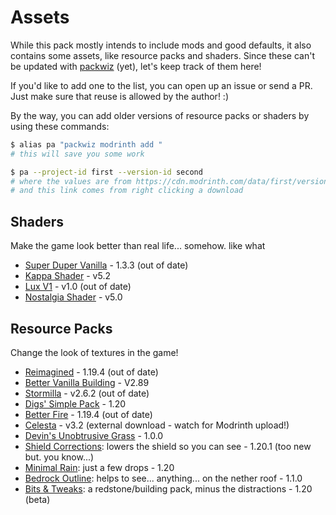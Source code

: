 # Assets

While this pack mostly intends to include mods and good defaults, it also contains some assets, like resource packs and shaders. Since these can't be updated with [packwiz](https://github.com/packwiz/packwiz) (yet), let's keep track of them here!

If you'd like to add one to the list, you can open up an issue or send a PR. Just make sure that reuse is allowed by the author! :)

By the way, you can add older versions of resource packs or shaders by using these commands:

```bash
$ alias pa "packwiz modrinth add "
# this will save you some work

$ pa --project-id first --version-id second
# where the values are from https://cdn.modrinth.com/data/first/versions/second/file.zip
# and this link comes from right clicking a download
```

## Shaders

Make the game look better than real life... somehow. like what

- [Super Duper Vanilla](https://modrinth.com/shader/super-duper-vanilla) - 1.3.3 (out of date)
- [Kappa Shader](https://modrinth.com/shader/kappa-shader/gallery) - v5.2
- [Lux V1](https://modrinth.com/shader/lux-v1/gallery) - v1.0 (out of date)
- [Nostalgia Shader](https://modrinth.com/shader/nostalgia-shader/gallery) - v5.0

## Resource Packs

Change the look of textures in the game!

- [Reimagined](https://modrinth.com/resourcepack/reimagined/gallery) - 1.19.4 (out of date)
- [Better Vanilla Building](https://modrinth.com/resourcepack/bettervanillabuilding/gallery) - V2.89
- [Stormilla](https://modrinth.com/resourcepack/stormilla/gallery) - v2.6.2 (out of date)
- [Digs' Simple Pack](https://modrinth.com/resourcepack/digs-simple-pack/gallery) - 1.20
- [Better Fire](https://cdn.modrinth.com/data/z4qGyu7p/versions/6tf1IVG8/Better%2BFire%2B1.19.4.zip) - 1.19.4 (out of date)
- [Celesta](https://www.planetminecraft.com/texture-pack/celesta/download/file/16782237/) - v3.2 (external download - watch for Modrinth upload!)
- [Devin's Unobtrusive Grass](https://modrinth.com/resourcepack/unobtrusive-grass) - 1.0.0
- [Shield Corrections](https://modrinth.com/resourcepack/shield-corrections/gallery): lowers the shield so you can see - 1.20.1 (too new but. you know...)
- [Minimal Rain](https://modrinth.com/resourcepack/minimal-rain/gallery): just a few drops - 1.20
- [Bedrock Outline](https://modrinth.com/resourcepack/bedrock-border/gallery): helps to see... anything... on the nether roof - 1.1.0
- [Bits & Tweaks](https://modrinth.com/resourcepack/bits-and-tweaks/gallery): a redstone/building pack, minus the distractions - 1.20 (beta)
